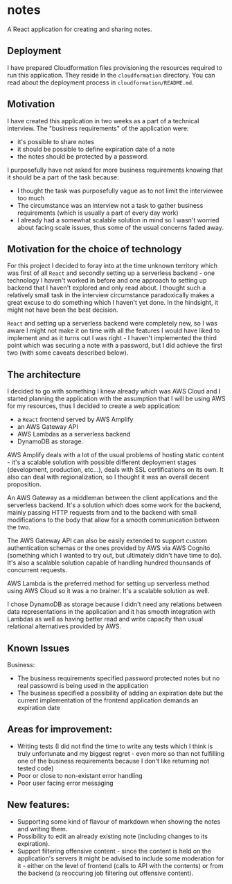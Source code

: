 # notes
A React application for creating and sharing notes.

## Deployment
I have prepared Cloudformation files provisioning the resources required to run this application. They reside in the `cloudformation` directory. You can read about the deployment process in `cloudformation/README.md`.

## Motivation
I have created this application in two weeks as a part of a technical interview. The "business requirements" of the application were:
* it's possible to share notes
* it should be possible to define expiration date of a note
* the notes should be protected by a password.

I purposefully have not asked for more business requirements knowing that it should be a part of the task because:
* I thought the task was purposefully vague as to not limit the interviewee too much
* The circumstance was an interview not a task to gather business requirements (which is usually a part of every day work)
* I already had a somewhat scalable solution in mind so I wasn't worried about facing scale issues, thus some of the usual concerns
faded away.

## Motivation for the choice of technology
For this project I decided to foray into at the time unknown territory which was first of all `React` and secondly setting up a serverless
backend - one technology I haven't worked in before and one approach to setting up backend that I haven't explored and only read about. I thought
such a relatively small task in the interview circumstance paradoxically makes a great excuse to do something which I haven't yet done. In the
hindsight, it might not have been the best decision.

`React` and setting up a serverless backend were completely new, so I was aware I might not make it on time with all the features I would have
liked to implement and as it turns out I was right - I haven't implemented the third point which was securing a note with a password, but I did
achieve the first two (with some caveats described below).

## The architecture
I decided to go with something I knew already which was AWS Cloud and I started planning the application with the assumption that I will be
using AWS for my resources, thus I decided to create a web application:
* a `React` frontend served by AWS Amplify
* an AWS Gateway API
* AWS Lambdas as a serverless backend
* DynamoDB as storage.

AWS Amplify deals with a lot of the usual problems of hosting static content - it's a scalable solution with possible different deployment stages
(development, production, etc...), deals with SSL certifications on its own. It also can deal with regionalization, so I thought it was an overall decent proposition.

An AWS Gateway as a middleman between the client applications and the serverless backend. It's a solution which does some work for the backend,
mainly passing HTTP requests from and to the backend with small modifications to the body that allow for a smooth communication between the two.

The AWS Gateway API can also be easily extended to support custom authentication schemas or the ones provided by AWS via AWS Cognito (something
which I wanted to try out, but ultimately didn't have time to do). It's also a scalable solution capable of handling hundred thounsands of
concurrent requests.

AWS Lambda is the preferred method for setting up serverless method using AWS Cloud so it was a no brainer. It's a scalable solution as well.

I chose DynamoDB as storage because I didn't need any relations between data representations in the application and it has smooth integration
with Lambdas as well as having better read and write capacity than usual relational alternatives provided by AWS.

## Known Issues
Business:
* The business requirements specified password protected notes but no real passowrd is being used in the application
* The business specified a possibility of adding an expiration date but the current implementation of the frontend application demands an
expiration date

## Areas for improvement:
* Writing tests (I did not find the time to write any tests which I think is truly unfortunate and my biggest regret - even more so than
not fulfilling one of the business requirements because I don't like returning not tested code)
* Poor or close to non-existant error handling
* Poor user facing error messaging

## New features:
* Supporting some kind of flavour of markdown when showing the notes and writing them.
* Possibility to edit an already existing note (including changes to its expiration).
* Support filtering offensive content - since the content is held on the application's servers it might be advised to include
some moderation for it - either on the level of frontend (calls to API with the contents) or from the backend (a reoccuring job filtering
out offensive content).
